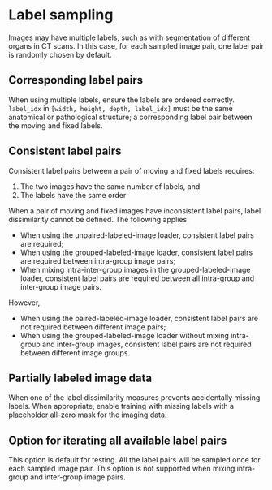 # Label sampling

Images may have multiple labels, such as with segmentation of different organs in CT
scans. In this case, for each sampled image pair, one label pair is randomly chosen by
default.

## Corresponding label pairs

When using multiple labels, ensure the labels are ordered correctly. `label_idx` in
`[width, height, depth, label_idx]` must be the same anatomical or pathological
structure; a corresponding label pair between the moving and fixed labels.

## Consistent label pairs

Consistent label pairs between a pair of moving and fixed labels requires:

1. The two images have the same number of labels, and
2. The labels have the same order

When a pair of moving and fixed images have inconsistent label pairs, label
dissimilarity cannot be defined. The following applies:

- When using the unpaired-labeled-image loader, consistent label pairs are required;
- When using the grouped-labeled-image loader, consistent label pairs are required
  between intra-group image pairs;
- When mixing intra-inter-group images in the grouped-labeled-image loader, consistent
  label pairs are required between all intra-group and inter-group image pairs.

However,

- When using the paired-labeled-image loader, consistent label pairs are not required
  between different image pairs;
- When using the grouped-labeled-image loader without mixing intra-group and inter-group
  images, consistent label pairs are not required between different image groups.

## Partially labeled image data

When one of the label dissimilarity measures prevents accidentally missing labels. When
appropriate, enable training with missing labels with a placeholder all-zero mask for
the imaging data.

## Option for iterating all available label pairs

This option is default for testing. All the label pairs will be sampled once for each
sampled image pair. This option is not supported when mixing intra-group and inter-group
image pairs.
